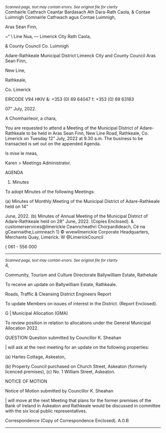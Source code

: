 *<small>Scanned page, text may contain errors. See original file for clarity</small>*  
Comhairle Cathrach Ceantar Bardasach Ath Dara-Rath Caola,
& Contae Luimnigh Comnairle Cathwach agus Contae Luimnigh,

Aras Séan Finn,

~“ \ Line Nua,
— Limerick City Rath Caola,

& County Council Co. Luimnigh

Adare-Rathkeale Municipal District
Limenck City and County Council
Aras Sean Finn,

New Line,

Rathkeale,

Co. Limerick

EIRCODE V94 HKIV
&: +353 (0) 69 64047
f: +353 (0) 69 63183

07" July, 2022.

A Chomhairleoir, a chara,

You are requested to attend a Meeting of the Municipal District of Adare-Rathkeale to be held in
Aras Sean Finn, New Line Road, Rathkeale, Co. Limerick on Tuesday 12" July, 2022 at 9.30 a.m.
The business to be transacted is set out on the appended Agenda.

Is mise le meas,

Karen >
Meetings Administrator.

AGENDA
1. Minutes

To adopt Minutes of the following Meetings:

(a) Minutes of Monthly Meeting of the Municipal District of Adare-Rathkeale held on 14"

June, 2022.
(b) Minutes of Annual Meeting of the Municipal District of Adare-Rathkeale held on 28"
June, 2022.
(Copies Enclosed).
& customerservices@limerickie
Ceanncheathri Chorpardideach, Cé na gCeannaithe,Luimneach 1] © wvewlimerickie
Corporate Headquarters, Merchants Quay, Limerick. W @LimerickCouncil

( 061 - 556 000

---
*<small>Scanned page, text may contain errors. See original file for clarity</small>*  
4,

Community, Tourism and Culture Directorate
Ballywilliam Estate, Rathekale

To receive an update on Ballywilliam Estate, Rathkeale.

Roads, Traffic & Cleansing
District Engineers Report

To update Members on issues of interest in the District.
(Report Enclosed).

G | Municipal Allocation (GMA)

To review position in relation to allocations under the General Municipal Allocation 2022.

QUESTION
Question submitted by Councillor K. Sheahan

| will ask at the next meeting for an update on the following properties:

(a) Hartes Cottage, Askeaton,

(b) Property Council purchased on Church Street, Askeaton (formerly licenced premises),
(c) No. 1 William Street, Askeaton.

NOTICE OF MOTION

Notice of Motion submitted by Councillor K. Sheahan

| will move at the next Meeting that plans for the former premises of the Bank of Ireland in
Askeaton and Rathkeale would be discussed in committee with the six local public
representatives.

Correspondence
(Copy of Correspondence Enclosed).
A.0.B

---
